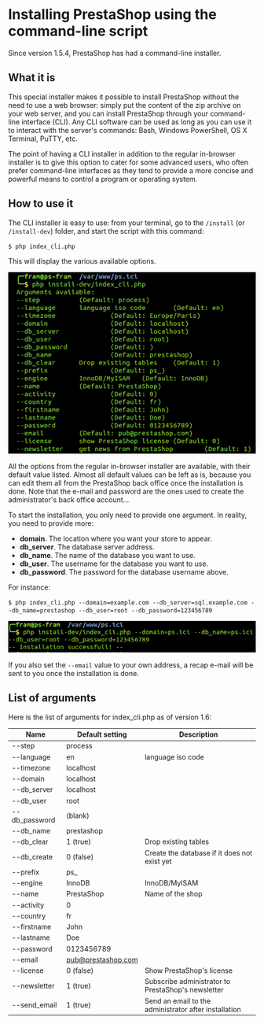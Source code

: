 # Installing PrestaShop using the command-line script

Since version 1.5.4, PrestaShop has had a command-line installer.

## What it is <a href="#installingprestashopusingthecommand-linescript-whatitis" id="installingprestashopusingthecommand-linescript-whatitis"></a>

This special installer makes it possible to install PrestaShop without the need to use a web browser: simply put the content of the zip archive on your web server, and you can install PrestaShop through your command-line interface (CLI). Any CLI software can be used as long as you can use it to interact with the server's commands: Bash, Windows PowerShell, OS X Terminal, PuTTY, etc.

The point of having a CLI installer in addition to the regular in-browser installer is to give this option to cater for some advanced users, who often prefer command-line interfaces as they tend to provide a more concise and powerful means to control a program or operating system.

## How to use it <a href="#installingprestashopusingthecommand-linescript-howtouseit" id="installingprestashopusingthecommand-linescript-howtouseit"></a>

The CLI installer is easy to use: from your terminal, go to the `/install` (or `/install-dev`) folder, and start the script with this command:

```
$ php index_cli.php
```

This will display the various available options.

![](<../../.gitbook/assets/16779385 (4).png>)

All the options from the regular in-browser installer are available, with their default value listed. Almost all default values can be left as is, because you can edit them all from the PrestaShop back office once the installation is done. Note that the e-mail and password are the ones used to create the administrator's back office account...

To start the installation, you only need to provide one argument. In reality, you need to provide more:

* **domain**. The location where you want your store to appear.
* **db\_server**. The database server address.
* **db\_name**. The name of the database you want to use.
* **db\_user**. The username for the database you want to use.
* **db\_password**. The password for the database username above.

For instance:

```
$ php index_cli.php --domain=example.com --db_server=sql.example.com --db_name=prestashop --db_user=root --db_password=123456789
```

![](<../../.gitbook/assets/16779386 (4).png>)

If you also set the `--email` value to your own address, a recap e-mail will be sent to you once the installation is done.

## List of arguments <a href="#installingprestashopusingthecommand-linescript-listofarguments" id="installingprestashopusingthecommand-linescript-listofarguments"></a>

Here is the list of arguments for index\_cli.php as of version 1.6:

| Name           | Default setting    | Description                                           |
| -------------- | ------------------ | ----------------------------------------------------- |
| --step         | process            |                                                       |
| --language     | en                 | language iso code                                     |
| --timezone     | localhost          |                                                       |
| --domain       | localhost          |                                                       |
| --db\_server   | localhost          |                                                       |
| --db\_user     | root               |                                                       |
| --db\_password | (blank)            |                                                       |
| --db\_name     | prestashop         |                                                       |
| --db\_clear    | 1 (true)           | Drop existing tables                                  |
| --db\_create   | 0 (false)          | Create the database if it does not exist yet          |
| --prefix       | ps\_               |                                                       |
| --engine       | InnoDB             | InnoDB/MyISAM                                         |
| --name         | PrestaShop         | Name of the shop                                      |
| --activity     | 0                  |                                                       |
| --country      | fr                 |                                                       |
| --firstname    | John               |                                                       |
| --lastname     | Doe                |                                                       |
| --password     | 0123456789         |                                                       |
| --email        | pub@prestashop.com |                                                       |
| --license      | 0 (false)          | Show PrestaShop's license                             |
| --newsletter   | 1 (true)           | Subscribe administrator to PrestaShop's newsletter    |
| --send\_email  | 1 (true)           | Send an email to the administrator after installation |
